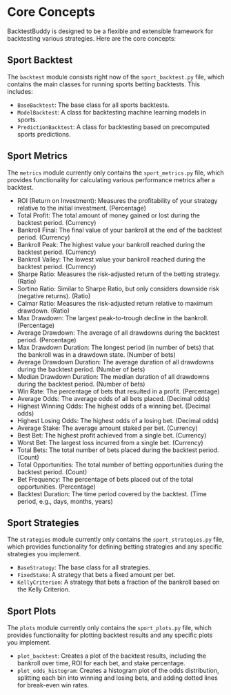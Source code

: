 # Core Concepts

BacktestBuddy is designed to be a flexible and extensible framework for backtesting various strategies. Here are the core concepts:

## Sport Backtest

The `backtest` module consists right now of the `sport_backtest.py` file, which contains the main classes for running sports betting backtests. This includes:

- `BaseBacktest`: The base class for all sports backtests.
- `ModelBacktest`: A class for backtesting machine learning models in sports.
- `PredictionBacktest`: A class for backtesting based on precomputed sports predictions.

## Sport Metrics

The `metrics` module currently only contains the `sport_metrics.py` file, which provides functionality for calculating various performance metrics after a backtest.

- ROI (Return on Investment): Measures the profitability of your strategy relative to the initial investment. (Percentage)
- Total Profit: The total amount of money gained or lost during the backtest period. (Currency)
- Bankroll Final: The final value of your bankroll at the end of the backtest period. (Currency)
- Bankroll Peak: The highest value your bankroll reached during the backtest period. (Currency)
- Bankroll Valley: The lowest value your bankroll reached during the backtest period. (Currency)
- Sharpe Ratio: Measures the risk-adjusted return of the betting strategy. (Ratio)
- Sortino Ratio: Similar to Sharpe Ratio, but only considers downside risk (negative returns). (Ratio)
- Calmar Ratio: Measures the risk-adjusted return relative to maximum drawdown. (Ratio)
- Max Drawdown: The largest peak-to-trough decline in the bankroll. (Percentage)
- Average Drawdown: The average of all drawdowns during the backtest period. (Percentage)
- Max Drawdown Duration: The longest period (in number of bets) that the bankroll was in a drawdown state. (Number of bets)
- Average Drawdown Duration: The average duration of all drawdowns during the backtest period. (Number of bets)
- Median Drawdown Duration: The median duration of all drawdowns during the backtest period. (Number of bets)
- Win Rate: The percentage of bets that resulted in a profit. (Percentage)
- Average Odds: The average odds of all bets placed. (Decimal odds)
- Highest Winning Odds: The highest odds of a winning bet. (Decimal odds)
- Highest Losing Odds: The highest odds of a losing bet. (Decimal odds)
- Average Stake: The average amount staked per bet. (Currency)
- Best Bet: The highest profit achieved from a single bet. (Currency)
- Worst Bet: The largest loss incurred from a single bet. (Currency)
- Total Bets: The total number of bets placed during the backtest period. (Count)
- Total Opportunities: The total number of betting opportunities during the backtest period. (Count)
- Bet Frequency: The percentage of bets placed out of the total opportunities. (Percentage)
- Backtest Duration: The time period covered by the backtest. (Time period, e.g., days, months, years)

## Sport Strategies

The `strategies` module currently only contains the `sport_strategies.py` file, which provides functionality for defining betting strategies and any specific strategies you implement.

- `BaseStrategy`: The base class for all strategies.
- `FixedStake`: A strategy that bets a fixed amount per bet.
- `KellyCriterion`: A strategy that bets a fraction of the bankroll based on the Kelly Criterion.

## Sport Plots

The `plots` module currently only contains the `sport_plots.py` file, which provides functionality for plotting backtest results and any specific plots you implement.

- `plot_backtest`: Creates a plot of the backtest results, including the bankroll over time, ROI for each bet, and stake percentage.
- `plot_odds_histogram`: Creates a histogram plot of the odds distribution, splitting each bin into winning and losing bets, and adding dotted lines for break-even win rates.
